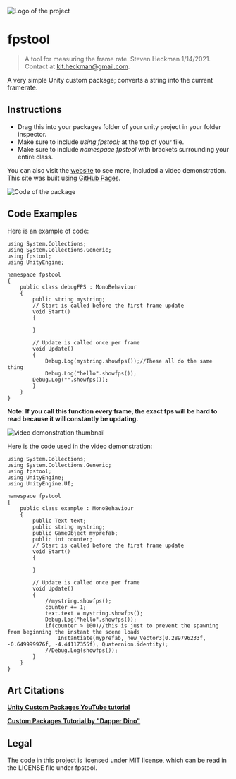 ![Logo of the project](https://github.com/nkcyborg/fpstool/tree/main/images/Screenshot_9.png?raw=true)
# fpstool
> A tool for measuring the frame rate.
Steven Heckman 1/14/2021.
Contact at kit.heckman@gmail.com.

A very simple Unity custom package; converts a string into the current framerate. 

## Instructions
- Drag this into your packages folder of your unity project in your folder inspector.
- Make sure to include *using fpstool;* at the top of your file.
- Make sure to include *namespace fpstool* with brackets surrounding your entire class.

You can also visit the [website](https://nkcyborg.github.io/fpstool/) to see more, included a video demonstration. This site was built using [GitHub Pages](https://pages.github.com/).

![Code of the package](https://github.com/nkcyborg/fpstool/tree/main/images/Screenshot_10.png?raw=true)

## Code Examples

Here is an example of code:
```
using System.Collections;
using System.Collections.Generic;
using fpstool;
using UnityEngine;

namespace fpstool
{
    public class debugFPS : MonoBehaviour
    {
        public string mystring;
        // Start is called before the first frame update
        void Start()
        {

        }

        // Update is called once per frame
        void Update()
        {
            Debug.Log(mystring.showfps());//These all do the same thing
            Debug.Log("hello".showfps());
	    Debug.Log("".showfps());
        }
    }
}
```
**Note: If you call this function every frame, the exact fps will be hard to read because it will constantly be updating.**

![video demonstration thumbnail](https://github.com/nkcyborg/fpstool/tree/main/images/Screenshot_2.png?raw=true)

Here is the code used in the video demonstration:
```
using System.Collections;
using System.Collections.Generic;
using fpstool;
using UnityEngine;
using UnityEngine.UI;

namespace fpstool
{
    public class example : MonoBehaviour
    {
        public Text text;
        public string mystring;
        public GameObject myprefab;
        public int counter;
        // Start is called before the first frame update
        void Start()
        {

        }

        // Update is called once per frame
        void Update()
        {
            //mystring.showfps();
            counter += 1;
            text.text = mystring.showfps();
            Debug.Log("hello".showfps());
            if(counter > 100)//this is just to prevent the spawning from beginning the instant the scene loads
                Instantiate(myprefab, new Vector3(0.289796233f, -0.649999976f, -4.44117355f), Quaternion.identity);
            //Debug.Log(showfps());
        }
    }
}
```

## Art Citations
**[Unity Custom Packages YouTube tutorial](https://www.youtube.com/watch?v=mgsLb3TKljk)**

**[Custom Packages Tutorial by "Dapper Dino"](https://www.youtube.com/watch?v=q6IDmmiLoBg)**

## Legal
The code in this project is licensed under MIT license, which can be read in the LICENSE file under fpstool.